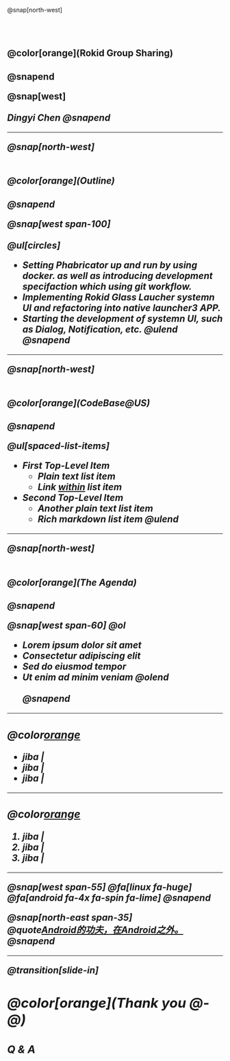 @snap[north-west]
<br><br><br><br>
<h2>@color[orange](Rokid Group Sharing)<h2>
@snapend

@snap[west]
<br><br>
<i>Dingyi Chen<i>
@snapend

---

@snap[north-west]
<br><br>
<h4>@color[orange](Outline)<h4>
@snapend

@snap[west span-100]
<br><br>
@ul[circles]
- Setting Phabricator up and run by using docker. as well as introducing development specifaction which using git workflow. 
- Implementing Rokid Glass Laucher systemn UI and refactoring into native launcher3 APP.
- Starting the development of systemn UI, such as <i>Dialog<i>, <i>Notification<i>, etc. 
@ulend
@snapend
  
---

@snap[north-west]
<br><br>
<h4>@color[orange](CodeBase@US)<h4>
@snapend

@ul[spaced-list-items]
- First Top-Level Item
  + Plain text list item
  + Link [within](https://gitpitch.com) list item
- Second Top-Level Item
  + Another plain text list item
  + Rich **markdown** list *item*
@ulend


---

@snap[north-west]
<br><br>
<h4>@color[orange](The Agenda)<h4>
@snapend

@snap[west span-60]
@ol[](false)
- Lorem ipsum dolor sit amet
- Consectetur adipiscing elit
- Sed do eiusmod tempor
- Ut enim ad minim veniam
@olend
<br><br>
@snapend

---

### @color[orange](juejue)

- jiba |
- jiba |
- jiba |

---

### @color[orange](fuck)

1. jiba | 
1. jiba |
1. jiba |

---

@snap[west span-55]
@fa[linux fa-huge]
@fa[android fa-4x fa-spin fa-lime]
@snapend

@snap[north-east span-35]
<br>
@quote[Android的功夫，在Android之外。](知乎答主)
@snapend

---
@transition[slide-in]

## @color[orange](Thank you @-@)

### Q & A

